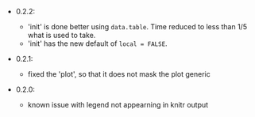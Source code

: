 - 0.2.2:
    - 'init' is done better using `data.table`. Time reduced to less than 1/5 what is used to take.
    - 'init' has the new default of `local = FALSE`.

- 0.2.1:
    - fixed the 'plot', so that it does not mask the plot generic

- 0.2.0:
    - known issue with legend not appearning in knitr output
